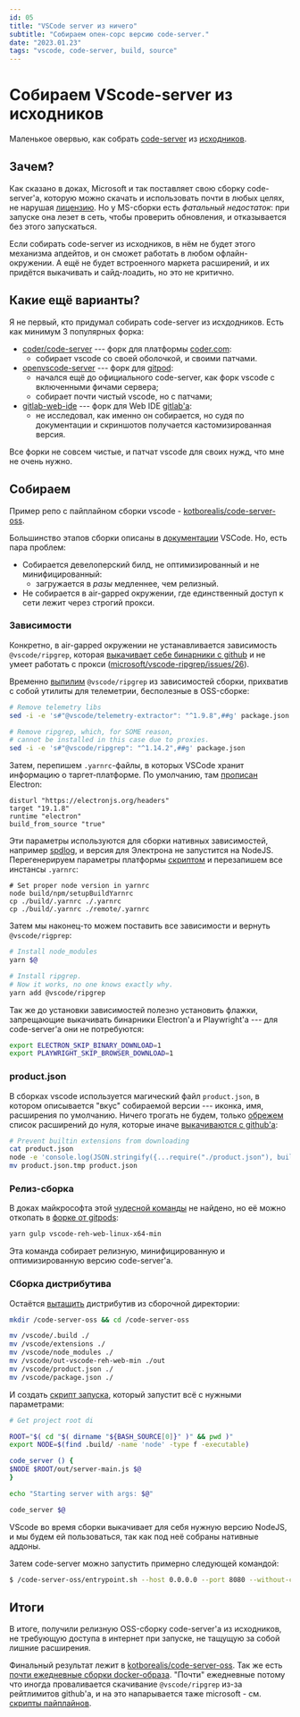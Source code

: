 ```yaml
---
id: 05
title: "VSCode server из ничего"
subtitle: "Собираем опен-сорс версию code-server."
date: "2023.01.23"
tags: "vscode, code-server, build, source"
---
```

# Собираем VScode-server из исходников

Маленькое овервью, как собрать [code-server](https://code.visualstudio.com/docs/remote/vscode-server) из [исходников](https://github.com/microsoft/vscode).

## Зачем?

Как сказано в доках, Microsoft и так поставляет свою сборку code-server'а, которую можно скачать и использовать почти в любых целях, не нарушая [лицензию](https://code.visualstudio.com/license/server).
Но у MS-сборки есть *фатальный недостаток*: при запуске она лезет в сеть, чтобы проверить обновления, и отказывается без этого запускаться.

Если собирать code-server из исходников, в нём не будет этого механизма апдейтов, и он сможет работать в любом офлайн-окружении. А ещё не будет встроенного маркета расширений, и их придётся выкачивать и сайд-лоадить, но это не критично.

## Какие ещё варианты?

Я не первый, кто придумал собирать code-server из исхдодников. Есть как минимум 3 популярных форка:
* [coder/code-server](https://github.com/coder/code-server) --- форк для платформы [coder.com](https://coder.com):
	* собирает vscode со своей оболочкой, и своими патчами.
* [openvscode-server](https://github.com/gitpod-io/openvscode-server) --- форк для [gitpod](https://gitpod.io):
	* начался ещё до официального code-server, как форк vscode с включенными фичами сервера;
	* собирает почти чистый vscode, но с патчами;
* [gitlab-web-ide](https://gitlab.com/gitlab-org/gitlab-web-ide) --- форк для Web IDE [gitlab'а](https://gitlab.com):
	* не исследовал, как именно он собирается, но судя по документации и скриншотов получается кастомизированная версия.

Все форки не совсем чистые, и патчат vscode для своих нужд, что мне не очень нужно.

## Собираем

Пример репо с пайплайном сборки vscode - [kotborealis/code-server-oss](https://github.com/kotborealis/code-server-oss).

Большинство этапов сборки описаны в [документации](https://github.com/microsoft/vscode/wiki/How-to-Contribute) VSCode. Но, есть пара проблем:

* Собирается девелоперский билд, не оптимизированный и не минифицированный:
	* загружается в *разы* медленнее, чем релизный.
* Не собирается в air-gapped окружении, где единственный доступ к сети лежит через строгий прокси.

### Зависимости

Конкретно, в air-gapped окружении не устанавливается зависимость `@vscode/ripgrep`, которая [выкачивает себе бинарники с github](https://github.com/microsoft/vscode-ripgrep/blob/main/lib/download.js#L162) и не умеет работать с прокси ([microsoft/vscode-ripgrep/issues/26](https://github.com/microsoft/vscode-ripgrep/issues/26)).

Временно [выпилим](https://github.com/kotborealis/code-server-oss/blob/master/buildscripts/install_deps.sh#LL17C17-L17C17) `@vscode/ripgrep` из зависимостей сборки, прихватив с собой утилиты для телеметрии, бесполезные в OSS-сборке:
```sh
# Remove telemetry libs
sed -i -e 's#"@vscode/telemetry-extractor": "^1.9.8",##g' package.json

# Remove ripgrep, which, for SOME reason,
# cannot be installed in this case due to proxies.
sed -i -e 's#"@vscode/ripgrep": "^1.14.2",##g' package.json
```

Затем, перепишем `.yarnrc`-файлы, в которых VSCode хранит информацию о таргет-платформе. По умолчанию, там [прописан](https://github.com/microsoft/vscode/blob/main/.yarnrc) Electron:
```
disturl "https://electronjs.org/headers"
target "19.1.8"
runtime "electron"
build_from_source "true"
```

Эти параметры используются для сборки нативных зависимостей, например [spdlog](https://github.com/microsoft/node-spdlog), и версия для Электрона не запустится на NodeJS.
Перегенерируем параметры платформы [скриптом](https://github.com/microsoft/vscode/blob/main/build/npm/setupBuildYarnrc.js) и перезапишем все инстансы `.yarnrc`:
```
# Set proper node version in yarnrc
node build/npm/setupBuildYarnrc
cp ./build/.yarnrc ./.yarnrc
cp ./build/.yarnrc ./remote/.yarnrc
```

Затем мы наконец-то можем поставить все зависимости и вернуть `@vscode/rigprep`:
```sh
# Install node_modules
yarn $@

# Install ripgrep.
# Now it works, no one knows exactly why.
yarn add @vscode/ripgrep
```

Так же до установки зависимостей полезно установить флажки, запрещающие выкачивать бинарники Electron'а и Playwright'а --- для code-server'а они не потребуются:
```sh
export ELECTRON_SKIP_BINARY_DOWNLOAD=1
export PLAYWRIGHT_SKIP_BROWSER_DOWNLOAD=1
```

### product.json

В сборках vscode используется магический файл `product.json`, в котором описывается "вкус" собираемой версии --- иконка, имя, расширения по умолчанию.
Ничего трогать не будем, только [обрежем](https://github.com/kotborealis/code-server-oss/blob/master/buildscripts/steps/20_patch.sh) список расширений до нуля, которые иначе [выкачиваются с github'а](https://github.com/microsoft/vscode/blob/4acf2d9b46b75748ae687cf3b2952a0799679873/build/lib/extensions.ts#LL254C17-L254C27):
```sh
# Prevent builtin extensions from downloading
cat product.json
node -e 'console.log(JSON.stringify({...require("./product.json"), builtInExtensions: []}))' > product.json.tmp
mv product.json.tmp product.json
```

### Релиз-сборка

В доках майкрософта этой [чудесной команды](https://github.com/kotborealis/code-server-oss/blob/master/buildscripts/steps/30_build.sh) не найдено, но её можно откопать в [форке от gitpods](https://github.com/search?q=repo%3Agitpod-io%2Fopenvscode-server+reh-web&type=code):
```sh
yarn gulp vscode-reh-web-linux-x64-min
```

Эта команда собирает релизную, минифицированную и оптимизированную версию code-server'а.

### Сборка дистрибутива

Остаётся [вытащить](https://github.com/kotborealis/code-server-oss/blob/master/buildscripts/steps/40_postbuild.sh) дистрибутив из сборочной директории:
```sh
mkdir /code-server-oss && cd /code-server-oss

mv /vscode/.build ./
mv /vscode/extensions ./
mv /vscode/node_modules ./
mv /vscode/out-vscode-reh-web-min ./out
mv /vscode/product.json ./
mv /vscode/package.json ./
```

И создать [скрипт запуска](https://github.com/kotborealis/code-server-oss/blob/master/buildscripts/entrypoint.sh), который запустит всё с нужными параметрами:
```sh
# Get project root di

ROOT="$( cd "$( dirname "${BASH_SOURCE[0]}" )" && pwd )"
export NODE=$(find .build/ -name 'node' -type f -executable)

code_server () {
$NODE $ROOT/out/server-main.js $@
}

echo "Starting server with args: $@"

code_server $@
```
VScode во время сборки выкачивает для себя нужную версию NodeJS, и мы будем ей пользоваться, так как под неё собраны нативные аддоны.

Затем code-server можно запустить примерно следующей командой:
```sh
$ /code-server-oss/entrypoint.sh --host 0.0.0.0 --port 8080 --without-connection-token
```

## Итоги

В итоге, получили релизную OSS-сборку code-server'а из исходников, не требующую доступа в интернет при запуске, не тащущую за собой лишние расширения.

Финальный результат лежит в [kotborealis/code-server-oss](https://github.com/kotborealis/code-server-oss/).
Так же есть [почти ежедневные сборки docker-образа](https://hub.docker.com/repository/docker/kotborealis/code-server-oss/tags?page=1&ordering=last_updated). "Почти" ежедневные потому что иногда проваливается скачивание `@vscode/ripgrep` из-за рейтлимитов github'a, и на это напарывается таже microsoft - см. [скрипты пайплайнов](https://github.com/microsoft/vscode/blob/4acf2d9b46b75748ae687cf3b2952a0799679873/build/azure-pipelines/win32/product-build-win32.yml#L143).